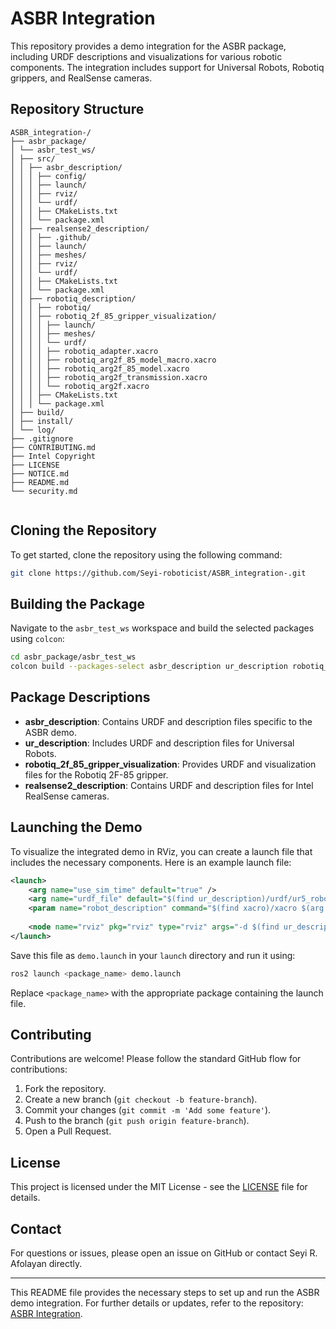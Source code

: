 # ASBR Integration

This repository provides a demo integration for the ASBR package, including URDF descriptions and visualizations for various robotic components. The integration includes support for Universal Robots, Robotiq grippers, and RealSense cameras.

## Repository Structure

```
ASBR_integration-/
├── asbr_package/
│ └── asbr_test_ws/
│ ├── src/
│ │ ├── asbr_description/
│ │ │ ├── config/
│ │ │ ├── launch/
│ │ │ ├── rviz/
│ │ │ └── urdf/
│ │ │ ├── CMakeLists.txt
│ │ │ └── package.xml
│ │ ├── realsense2_description/
│ │ │ ├── .github/
│ │ │ ├── launch/
│ │ │ ├── meshes/
│ │ │ ├── rviz/
│ │ │ └── urdf/
│ │ │ ├── CMakeLists.txt
│ │ │ └── package.xml
│ │ ├── robotiq_description/
│ │ │ ├── robotiq/
│ │ │ ├── robotiq_2f_85_gripper_visualization/
│ │ │ │ ├── launch/
│ │ │ │ ├── meshes/
│ │ │ │ └── urdf/
│ │ │ │ ├── robotiq_adapter.xacro
│ │ │ │ ├── robotiq_arg2f_85_model_macro.xacro
│ │ │ │ ├── robotiq_arg2f_85_model.xacro
│ │ │ │ ├── robotiq_arg2f_transmission.xacro
│ │ │ │ └── robotiq_arg2f.xacro
│ │ │ ├── CMakeLists.txt
│ │ │ └── package.xml
│ ├── build/
│ ├── install/
│ └── log/
├── .gitignore
├── CONTRIBUTING.md
├── Intel Copyright
├── LICENSE
├── NOTICE.md
├── README.md
└── security.md


```

## Cloning the Repository

To get started, clone the repository using the following command:

```bash
git clone https://github.com/Seyi-roboticist/ASBR_integration-.git
```

## Building the Package

Navigate to the `asbr_test_ws` workspace and build the selected packages using `colcon`:

```bash
cd asbr_package/asbr_test_ws
colcon build --packages-select asbr_description ur_description robotiq_2f_85_gripper_visualization realsense2_description
```

## Package Descriptions

- **asbr_description**: Contains URDF and description files specific to the ASBR demo.
- **ur_description**: Includes URDF and description files for Universal Robots.
- **robotiq_2f_85_gripper_visualization**: Provides URDF and visualization files for the Robotiq 2F-85 gripper.
- **realsense2_description**: Contains URDF and description files for Intel RealSense cameras.

## Launching the Demo

To visualize the integrated demo in RViz, you can create a launch file that includes the necessary components. Here is an example launch file:

```xml
<launch>
    <arg name="use_sim_time" default="true" />
    <arg name="urdf_file" default="$(find ur_description)/urdf/ur5_robot.urdf.xacro" />
    <param name="robot_description" command="$(find xacro)/xacro $(arg urdf_file)" />
    
    <node name="rviz" pkg="rviz" type="rviz" args="-d $(find ur_description)/launch/ur5.rviz" />
</launch>
```

Save this file as `demo.launch` in your `launch` directory and run it using:

```bash
ros2 launch <package_name> demo.launch
```

Replace `<package_name>` with the appropriate package containing the launch file.

## Contributing

Contributions are welcome! Please follow the standard GitHub flow for contributions:

1. Fork the repository.
2. Create a new branch (`git checkout -b feature-branch`).
3. Commit your changes (`git commit -m 'Add some feature'`).
4. Push to the branch (`git push origin feature-branch`).
5. Open a Pull Request.

## License

This project is licensed under the MIT License - see the [LICENSE](LICENSE) file for details.

## Contact

For questions or issues, please open an issue on GitHub or contact Seyi R. Afolayan directly.

---

This README file provides the necessary steps to set up and run the ASBR demo integration. For further details or updates, refer to the repository: [ASBR Integration](https://github.com/Seyi-roboticist/ASBR_integration-.git).
